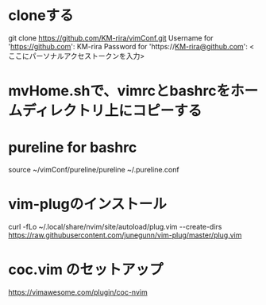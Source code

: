 # cloneする
git clone https://github.com/KM-rira/vimConf.git
Username for 'https://github.com': KM-rira
Password for 'https://KM-rira@github.com': <ここにパーソナルアクセストークンを入力>

# mvHome.shで、vimrcとbashrcをホームディレクトリ上にコピーする

# pureline for bashrc
source ~/vimConf/pureline/pureline ~/.pureline.conf

# vim-plugのインストール
curl -fLo ~/.local/share/nvim/site/autoload/plug.vim --create-dirs https://raw.githubusercontent.com/junegunn/vim-plug/master/plug.vim

# coc.vim のセットアップ
https://vimawesome.com/plugin/coc-nvim
